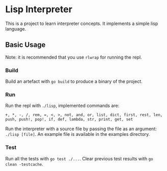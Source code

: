 # Lisp Interpreter

This is a project to learn interpreter concepts. It implements a simple lisp language.

## Basic Usage

Note: it is recommended that you use `rlwrap` for running the repl.

### Build

Build an artefact with `go build` to produce a binary of the project.

### Run

Run the repl with `./lisp`, implemented commands are:
```
+, *, -, /, rem, =, <, >, not, and, or, list, dict, first, rest, len, push, push!, pop!, if, def, lambda, str, print, get, set
```

Run the interpreter with a source file by passing the file as an argument: `./lisp [file]`.
An example file is available in the examples directory.

### Test

Run all the tests with `go test ./...`.
Clear previous test results with `go clean -testcache`.
